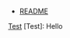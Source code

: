   * [README](./README)
  
  [Test](./README)
  [Test]: Hello


[//]: # (generated by https://www.npmjs.com/package/github-wiki-sidebar)
